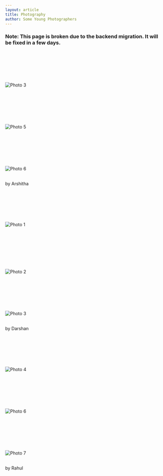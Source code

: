 ```yaml
---
layout: article
title: Photography
author: Some Young Photographers
---
```


### Note: This page is broken due to the backend migration. It will be fixed in a few days.

<img src="https://cdn.discordapp.com/attachments/854324695235166208/863748469151367198/IMG_20210711_150510.jpg"
                        alt="Photo 3" class='photos' style="margin-top: 100px;">
                    <br><br>
                    <img src="https://cdn.discordapp.com/attachments/854324695235166208/863748469918007326/IMG_20210711_143916.jpg"
                        alt="Photo 5" class='photos' style="margin-top: 100px;">
                    <br><br>
                    <img src="https://cdn.discordapp.com/attachments/854324695235166208/863748470388555806/IMG_20210711_144040.jpg"
                        alt="Photo 6" class='photos' style="margin-top: 100px;">
                    <br><br>
                    <p class=photocaption>by Arshitha</p>

<img src="https://cdn.discordapp.com/attachments/854324695235166208/865432146747719690/AM-JKLWkSIpmQZp7q9C0R1DkAOf0Clfxm16HlcW2upyDrRVf6411FGmv63tMZn5yQ5zBBL7TYwB6XGe3TpaBfCAFmjAyKnJ_i8q2.png"
                        alt="Photo 1" class="photos" style="margin-top: 100px;"><br>
                    <br><br>
                    <img src=https://cdn.discordapp.com/attachments/854324695235166208/865432389421760533/AM-JKLWk8pt9kddQC12WMRg766NRGNaaJPU_b-st-R9K90M3ehQhuY9fXUgCuFP4pjth1QsmYU_3h0AA3B41IhVWfYG9jH8H5rG0.png
                        alt="Photo 2" class='photos' style="margin-top: 100px;">
                    <br><br>
                    <img src="https://cdn.discordapp.com/attachments/854324695235166208/865432434354946048/AM-JKLVXDKYnVxbWsOA3Oymmx7Mk3a8rY1FJxyK45N38D59ffZiAxG43PP7HblOUz0w9JIGzmQPuvwWLvEe_r5zfqddPtg2qwELI.png"
                        alt="Photo 3" class='photos' style="margin-top: 100px;">
                    <br><br>
                    <p class=photocaption>by Darshan</p>
                    <img src="https://cdn.discordapp.com/attachments/854324695235166208/865620843852988446/IMG-20210703-WA0036.png"
                        alt="Photo 4" class='photos' style="margin-top: 100px;">
                    <br><br>
                    <img src="https://cdn.discordapp.com/attachments/854324695235166208/865620898383003688/IMG-20210703-WA0035.png"
                        alt="Photo 6" class='photos' style="margin-top: 100px;">
                    <br><br>
                    <img src="https://cdn.discordapp.com/attachments/854324695235166208/865621121033830400/IMG-20210703-WA0033.png"
                        alt="Photo 7" class='photos' style="margin-top: 100px;">
                    <br><br>
                    <p class=photocaption>by Rahul</p>